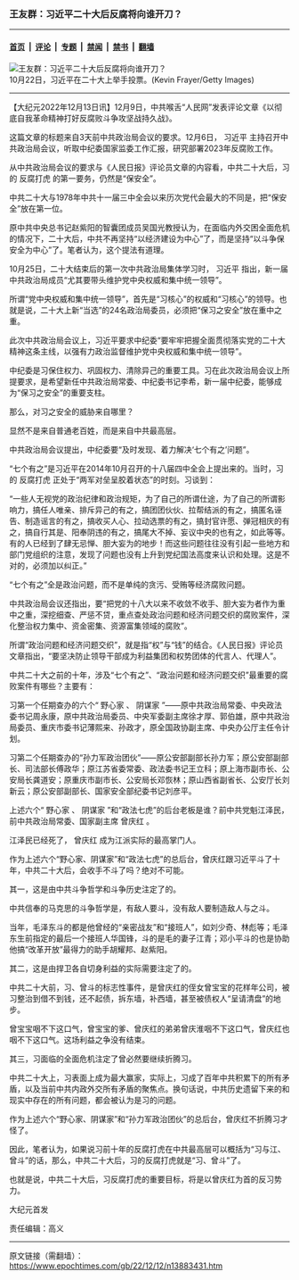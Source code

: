 ### 王友群：习近平二十大后反腐将向谁开刀？

---

#### [首页](../../../..?n13883431) &nbsp;|&nbsp; [评论](../../../../../epoch-comment?n13883431) &nbsp;|&nbsp; [专题](../../../../../epoch-special?n13883431) &nbsp;|&nbsp; [禁闻](../../../../../epoch-news?n13883431) &nbsp;|&nbsp; [禁书](../../../../../books?n13883431) &nbsp;|&nbsp; [翻墙](https://github.com/gfw-breaker/nogfw/blob/master/README.md?n13883431)


<div><img alt="王友群：习近平二十大后反腐将向谁开刀？" class="attachment-djy_600_400 size-djy_600_400 wp-post-image" src="https://i.epochtimes.com/assets/uploads/2022/12/id13883432-GettyImages-1435498619-700x420-600x400.jpg"/>
<div class="caption">
 10月22日，习近平在二十大上举手投票。(Kevin Frayer/Getty Images)
</div></div><hr/><div class="post_content" id="artbody" itemprop="articleBody">
 <!-- article content begin -->
 <p>
  【大纪元2022年12月13日讯】12月9日，中共喉舌“人民网”发表评论文章《以彻底自我革命精神打好反腐败斗争攻坚战持久战》。
 </p>
 <p style="font-weight: 400;">
  这篇文章的标题来自3天前中共政治局会议的要求。12月6日，
  <ok href="https://www.epochtimes.com/gb/tag/%E4%B9%A0%E8%BF%91%E5%B9%B3.html">
   习近平
  </ok>
  主持召开中共政治局会议，听取中纪委国家监委工作汇报，研究部署2023年反腐败工作。
 </p>
 <p style="font-weight: 400;">
  从中共政治局会议的要求与《人民日报》评论员文章的内容看，中共二十大后，习的
  <ok href="https://www.epochtimes.com/gb/tag/%E5%8F%8D%E8%85%90%E6%89%93%E8%99%8E.html">
   反腐打虎
  </ok>
  的第一要务，仍然是“保安全”。
 </p>
 <p style="font-weight: 400;">
  中共二十大与1978年中共十一届三中全会以来历次党代会最大的不同是，把“保安全”放在第一位。
 </p>
 <p style="font-weight: 400;">
  原中共中央总书记赵紫阳的智囊团成员吴国光教授认为，在面临内外交困全面危机的情况下，二十大后，中共不再坚持“以经济建设为中心”了，而是坚持“以斗争保安全为中心”了。笔者认为，这个提法有道理。
 </p>
 <p style="font-weight: 400;">
  10月25日，二十大结束后的第一次中共政治局集体学习时，
  <ok href="https://www.epochtimes.com/gb/tag/%E4%B9%A0%E8%BF%91%E5%B9%B3.html">
   习近平
  </ok>
  指出，新一届中共政治局成员“尤其要带头维护党中央权威和集中统一领导”。
 </p>
 <p style="font-weight: 400;">
  所谓“党中央权威和集中统一领导”，首先是“习核心”的权威和“习核心”的领导。也就是说，二十大上新“当选”的24名政治局委员，必须把“保习之安全”放在重中之重。
 </p>
 <p style="font-weight: 400;">
  此次中共政治局会议上，习近平要求中纪委“要牢牢把握全面贯彻落实党的二十大精神这条主线，以强有力政治监督维护党中央权威和集中统一领导”。
 </p>
 <p style="font-weight: 400;">
  中纪委是习保住权力、巩固权力、清除异己的重要工具。习在此次政治局会议上所提要求，是希望新任中共政治局常委、中纪委书记李希，新一届中纪委，能够成为“保习之安全”的重要支柱。
 </p>
 <p style="font-weight: 400;">
  那么，对习之安全的威胁来自哪里？
 </p>
 <p style="font-weight: 400;">
  显然不是来自普通老百姓，而是来自中共最高层。
 </p>
 <p style="font-weight: 400;">
  中共政治局会议提出，中纪委要“及时发现、着力解决‘七个有之’问题”。
 </p>
 <p style="font-weight: 400;">
  “七个有之”是习近平在2014年10月召开的十八届四中全会上提出来的。当时，习的
  <ok href="https://www.epochtimes.com/gb/tag/%E5%8F%8D%E8%85%90%E6%89%93%E8%99%8E.html">
   反腐打虎
  </ok>
  正处于“两军对垒呈胶着状态”的时刻。习谈到：
 </p>
 <p style="font-weight: 400;">
  “一些人无视党的政治纪律和政治规矩，为了自己的所谓仕途，为了自己的所谓影响力，搞任人唯亲、排斥异己的有之，搞团团伙伙、拉帮结派的有之，搞匿名诬告、制造谣言的有之，搞收买人心、拉动选票的有之，搞封官许愿、弹冠相庆的有之，搞自行其是、阳奉阴违的有之，搞尾大不掉、妄议中央的也有之，如此等等。有的人已经到了肆无忌惮、胆大妄为的地步！而这些问题往往没有引起一些地方和部门党组织的注意，发现了问题也没有上升到党纪国法高度来认识和处理。这是不对的，必须加以纠正。”
 </p>
 <p style="font-weight: 400;">
  “七个有之”全是政治问题，而不是单纯的贪污、受贿等经济腐败问题。
 </p>
 <p style="font-weight: 400;">
  中共政治局会议还指出，要“把党的十八大以来不收敛不收手、胆大妄为者作为重中之重，深挖细查、严惩不贷，重点查处政治问题和经济问题交织的腐败案件，深化整治权力集中、资金密集、资源富集领域的腐败”。
 </p>
 <p style="font-weight: 400;">
  所谓“政治问题和经济问题交织”，就是指“权”与“钱”的结合。《人民日报》评论员文章指出，“要坚决防止领导干部成为利益集团和权势团体的代言人、代理人”。
 </p>
 <p style="font-weight: 400;">
  中共二十大之前的十年，涉及“七个有之”、“政治问题和经济问题交织”最重要的腐败案件有哪些？主要有：
 </p>
 <p style="font-weight: 400;">
  习第一个任期查办的六个“
  <ok href="https://www.epochtimes.com/gb/tag/%E9%87%8E%E5%BF%83%E5%AE%B6.html">
   野心家
  </ok>
  、
  <ok href="https://www.epochtimes.com/gb/tag/%E9%98%B4%E8%B0%8B%E5%AE%B6.html">
   阴谋家
  </ok>
  ”——原中共政治局常委、中央政法委书记周永康，原中共政治局委员、中央军委副主席徐才厚、郭伯雄，原中共政治局委员、重庆市委书记薄熙来、孙政才，原全国政协副主席、中央办公厅主任令计划。
 </p>
 <p style="font-weight: 400;">
  习第二个任期查办的“孙力军政治团伙”——原公安部副部长孙力军；原公安部副部长、司法部长傅政华；原江苏省委常委、政法委书记王立科；原上海市副市长、公安局长龚道安；原重庆市副市长、公安局长邓恢林；原山西省副省长、公安厅长刘新云；原公安部副部长、国家安全部纪委书记刘彦平。
 </p>
 <p style="font-weight: 400;">
  上述六个“
  <ok href="https://www.epochtimes.com/gb/tag/%E9%87%8E%E5%BF%83%E5%AE%B6.html">
   野心家
  </ok>
  、
  <ok href="https://www.epochtimes.com/gb/tag/%E9%98%B4%E8%B0%8B%E5%AE%B6.html">
   阴谋家
  </ok>
  ”和“政法七虎”的后台老板是谁？前中共党魁江泽民，前中共政治局常委、国家副主席
  <ok href="https://www.epochtimes.com/gb/tag/%E6%9B%BE%E5%BA%86%E7%BA%A2.html">
   曾庆红
  </ok>
  。
 </p>
 <p style="font-weight: 400;">
  江泽民已经死了，
  <ok href="https://www.epochtimes.com/gb/tag/%E6%9B%BE%E5%BA%86%E7%BA%A2.html">
   曾庆红
  </ok>
  成为江派实际的最高掌门人。
 </p>
 <p style="font-weight: 400;">
  作为上述六个“野心家、阴谋家”和“政法七虎”的总后台，曾庆红跟习近平斗了十年，中共二十大后，会收手不斗了吗？绝对不可能。
 </p>
 <p style="font-weight: 400;">
  其一，这是由中共斗争哲学和斗争历史注定了的。
 </p>
 <p style="font-weight: 400;">
  中共信奉的马克思的斗争哲学是，有敌人要斗，没有敌人要制造敌人与之斗。
 </p>
 <p style="font-weight: 400;">
  当年，毛泽东斗的都是他曾经的“亲密战友”和“接班人”，如刘少奇、林彪等；毛泽东生前指定的最后一个接班人华国锋，斗的是毛的妻子江青；邓小平斗的也是协助他搞“改革开放”最得力的助手胡耀邦、赵紫阳。
 </p>
 <p style="font-weight: 400;">
  其二，这是由捍卫各自切身利益的实际需要注定了的。
 </p>
 <p style="font-weight: 400;">
  中共二十大前，习、曾斗的标志性事件，是曾庆红的侄女曾宝宝的花样年公司，被习整治到借不到钱，还不起债，拆东墙，补西墙，甚至被债权人“呈请清盘”的地步。
 </p>
 <p style="font-weight: 400;">
  曾宝宝咽不下这口气，曾宝宝的爹、曾庆红的弟弟曾庆淮咽不下这口气，曾庆红也咽不下这口气。这场利益之争没有结束。
 </p>
 <p style="font-weight: 400;">
  其三，习面临的全面危机注定了曾必然要继续折腾习。
 </p>
 <p style="font-weight: 400;">
  中共二十大上，习表面上成为最大赢家，实际上，习成了百年中共积累下的所有矛盾，以及当前中共内政外交所有矛盾的聚焦点。换句话说，中共历史遗留下来的和现实中存在的所有问题，都会被认为是习的问题。
 </p>
 <p style="font-weight: 400;">
  作为上述六个“野心家、阴谋家”和“孙力军政治团伙”的总后台，曾庆红不折腾习才怪了。
 </p>
 <p style="font-weight: 400;">
  因此，笔者认为，如果说习前十年的反腐打虎在中共最高层可以概括为“习与江、曾斗”的话，那么，中共二十大后，习的反腐打虎就是“习、曾斗”了。
 </p>
 <p style="font-weight: 400;">
  也就是说，中共二十大后，习反腐打虎的重要目标，将是以曾庆红为首的反习势力。
 </p>
 <p style="font-weight: 400;">
  大纪元首发
 </p>
 <p style="font-weight: 400;">
  责任编辑：高义
 </p>
 <!-- article content end -->
 <div id="below_article_ad">
 </div>
</div>


---

原文链接（需翻墙）：https://www.epochtimes.com/gb/22/12/12/n13883431.htm